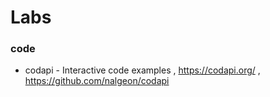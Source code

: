 Labs
====



### code

* codapi - Interactive code examples , https://codapi.org/ , https://github.com/nalgeon/codapi
